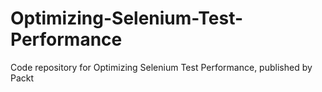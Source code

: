 # Optimizing-Selenium-Test-Performance
Code repository for Optimizing Selenium Test Performance, published by Packt

